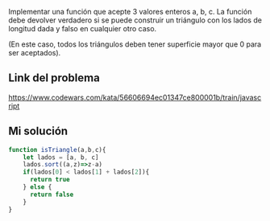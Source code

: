 Implementar una función que acepte 3 valores enteros a, b, c. La función debe devolver verdadero si se puede construir un triángulo con los lados de longitud dada y falso en cualquier otro caso.  
  
(En este caso, todos los triángulos deben tener superficie mayor que 0 para ser aceptados).

## Link del problema

https://www.codewars.com/kata/56606694ec01347ce800001b/train/javascript

## Mi solución

```js
function isTriangle(a,b,c){
    let lados = [a, b, c]
    lados.sort((a,z)=>z-a)
    if(lados[0] < lados[1] + lados[2]){
      return true
    } else {
      return false
    }
}
```
